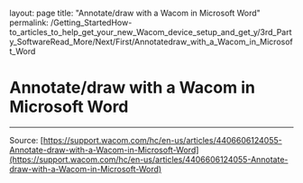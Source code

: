 layout: page
title: "Annotate/draw with a Wacom in Microsoft Word"
permalink: /Getting_StartedHow-to_articles_to_help_get_your_new_Wacom_device_setup_and_get_y/3rd_Party_SoftwareRead_More/Next/First/Annotatedraw_with_a_Wacom_in_Microsoft_Word

# Annotate/draw with a Wacom in Microsoft Word



---
Source: [https://support.wacom.com/hc/en-us/articles/4406606124055-Annotate-draw-with-a-Wacom-in-Microsoft-Word](https://support.wacom.com/hc/en-us/articles/4406606124055-Annotate-draw-with-a-Wacom-in-Microsoft-Word)
